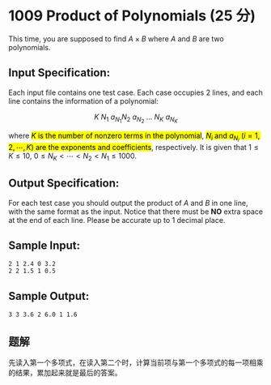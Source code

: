 # 1009 Product of Polynomials (25 分)

This time, you are supposed to find $A\times B$ where $A$ and $B$ are two polynomials.

## Input Specification:

Each input file contains one test case. Each case occupies 2 lines, and each line contains the information of a polynomial:

$$K \ N_1 \ a_{N_1} N_2 \ a_{N_2} \ ... \ N_K \ a_{N_K}$$

where <mark>$K$ is the number of nonzero terms in the polynomial</mark>, <mark>$N_i$ and $a_{N_i}$ ($i=1,2, \cdots,K$) are the exponents and coefficients</mark>, respectively. It is given that $1≤K≤10$, $0 \le N_K < \cdots < N_2 < N_1 \le 1000$.

## Output Specification:

For each test case you should output the product of $A$ and $B$ in one line, with the same format as the input. Notice that there must be **NO** extra space at the end of each line. Please be accurate up to 1 decimal place.

## Sample Input:

    2 1 2.4 0 3.2
    2 2 1.5 1 0.5

## Sample Output:

    3 3 3.6 2 6.0 1 1.6

## 题解

先读入第一个多项式，在读入第二个时，计算当前项与第一个多项式的每一项相乘的结果，累加起来就是最后的答案。
